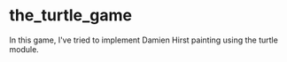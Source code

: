 # the_turtle_game
In this game, I've tried to implement Damien Hirst painting using the turtle module.
